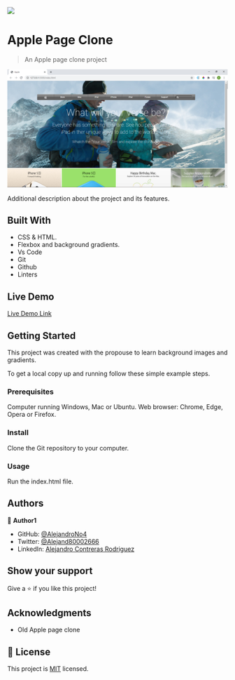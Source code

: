 ![](https://img.shields.io/badge/Microverse-blueviolet)

# Apple Page Clone

> An Apple page clone project

![screenshot](app_screenshot_2.png)

Additional description about the project and its features.

## Built With

- CSS & HTML.
- Flexbox and background gradients.
- Vs Code
- Git
- Github
- Linters

## Live Demo

[Live Demo Link](https://alejandrono4.github.io/Apple_page_clone/)


## Getting Started

This project was created with the propouse to learn background images and gradients. 

To get a local copy up and running follow these simple example steps.

### Prerequisites
Computer running Windows, Mac or Ubuntu.
Web browser: Chrome, Edge, Opera or Firefox. 

### Install
Clone the Git repository to your computer.

### Usage
Run the index.html file.



## Authors

👤 **Author1**

- GitHub: [@AlejandroNo4](https://https://github.com/AlejandroNo4)
- Twitter: [@Alejand80002666](https://twitter.com/Alejand80002666)
- LinkedIn: [Alejandro Contreras Rodriguez](https://linkedin.com/alejandro-contreras-rodriguez-b524821b5)


## Show your support

Give a ⭐️ if you like this project!

## Acknowledgments

- Old Apple page clone

## 📝 License

This project is [MIT](lic.url) licensed.
